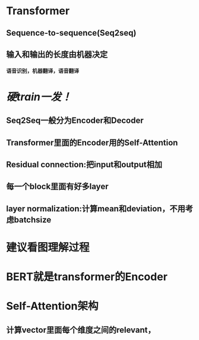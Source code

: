 # Transformer
## Sequence-to-sequence(Seq2seq)
## 输入和输出的长度由机器决定
#### 语音识别，机器翻译，语音翻译
# *硬train一发！*
## Seq2Seq一般分为Encoder和Decoder
## Transformer里面的Encoder用的Self-Attention
## Residual connection:把input和output相加
## 每一个block里面有好多layer
## layer normalization:计算mean和deviation，不用考虑batchsize
# 建议看图理解过程
# BERT就是transformer的Encoder

# Self-Attention架构
## 计算vector里面每个维度之间的relevant，
